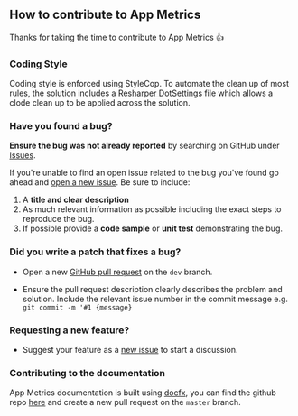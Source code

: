 ## How to contribute to App Metrics

Thanks for taking the time to contribute to App Metrics :+1:

### **Coding Style**

Coding style is enforced using StyleCop. To automate the clean up of most rules, the solution includes a [Resharper DotSettings](appmetrics.DotSettings) file which allows a clode clean up to be applied across the solution.

### **Have you found a bug?**

**Ensure the bug was not already reported** by searching on GitHub under [Issues](https://github.com/alhardy/AppMetrics/issues).

If you're unable to find an open issue related to the bug you've found go ahead and [open a new issue](https://github.com/alhardy/AppMetrics/issues/new). Be sure to include:

1. A **title and clear description**
2. As much relevant information as possible including the exact steps to reproduce the bug.
3. If possible provide a **code sample** or **unit test** demonstrating the bug.

### **Did you write a patch that fixes a bug?**

* Open a new [GitHub pull request](https://help.github.com/articles/about-pull-requests/) on the `dev` branch.

* Ensure the pull request description clearly describes the problem and solution. Include the relevant issue number in the commit message e.g. `git commit -m '#1 {message}`

### **Requesting a new feature?**

* Suggest your feature as a [new issue](https://github.com/alhardy/AppMetrics/issues/new) to start a discussion.

### **Contributing to the documentation**

App Metrics documentation is built using [docfx](https://dotnet.github.io/docfx/), you can find the github repo [here](https://github.com/alhardy/AppMetrics.DocFx) and create a new pull request on the `master` branch.
